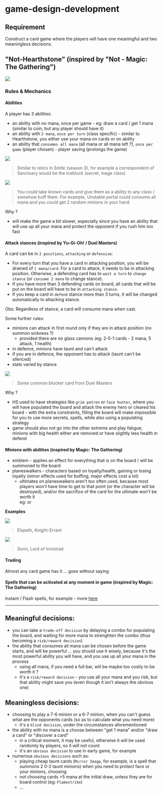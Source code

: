 # game-design-development

## Requirement
 Construct a card game where the players will have
one meaningful and two meaningless decisions. 


## "Not-Hearthstone" (inspired by "Not - Magic: The Gathering")
![](assets/Cardgame_ui.jpg)


### Rules & Mechanics

#### Abilities
A player has 3 abilities:
+ an ability with no mana, once per game - eg: draw a card / get 1 mana (similar to coin, but any player should have it)
+ an ability with `2 mana`, `once per turn` (class specific) - similar to Hearthstone, you either use your mana on cards or on ability
+ an ability that `consumes all mana` (all mana or all mana left ?), `once per game` (player chosen) - player saving (prolongs the game)

![](assets/Cardgame_relics-inspiration.jpg)
> Similar to relics in Smite (season 3), for example a correspondent of Sanctuary would be the Iceblock (secret, mage class)

![](assets/Cardgame_hs_ex_ability_full.jpg)
> You could take known cards and give them as a ability to any class / somehow buff them. For example, Unstable portal could consume all mana and you could get 2 random minions in your hand

Why ?
+ will make the game a bit slower, especially since you have an ability that will use up all your mana and protect the opponent if you rush him too fast

#### Attack stances (inspired by Yu-Gi-Oh! / Duel Masters)
A card can be in `2 positions`, `attacking` or `defensive`:
+ For every turn that you have a card in attacking position, you will be drained of `1 mana/card`.
For a card to attack, it needs to be in attacking position. Otherwise, a defending card has to `wait a turn` to `change stance` (or `consume 2 mana` to change stance).
+ If you have more than 3 defending cards on board, all cards that will be put on the board will have to be in `attacking stance`.
+ If you keep a card in `defend` stance more than 3 turns, it will be changed automatically to attacking stance.

Obs: Regardless of stance, a card will consume mana when cast.

Some further rules:
+ minions can attack in first round only if they are in attack position (no summon sickness ?)
  + provided there are no glass cannons (eg: 2-5-1 cards - 2 mana, 5 attack, 1 health)
+ in defence, minions have taunt and can't attack
+ if you are in defence, the opponent has to attack (taunt can't be silenced)
+ stats varied by stance

![](assets/Cardgame_blocker-Dia.jpg)
> Some common blocker card from Duel Masters


Why ?
+ HS used to have strategies like `grim patron` or `face hunter`, where you will have populated the board and attack the enemy hero or cleared his board - with the extra constraints, filling the board will make impossible for you to use more secrets, spells, while also using a populating strategy
+ game should also not go into the other extreme and play fatigue; minions with big health either are removed or have slightly less health in defend

#### Minions with abilities (inspired by Magic: The Gathering)
+ emblem - applies an effect for everything that is on the board / will be summoned to the board
+ planeswalkers - characters based on loyalty/health, gaining or losing loyalty (minor effects used for buffing, major effects cost a lot)
  + ultimates on planeswalkers aren't too often used, because most players won't have time to get to that point (or the character will be destroyed), and/or the sacrifice of the card for the ultimate won't be worth it  
eg:  or 

**Examples**

![](assets/Cardgame_planeswalker-Elspeth.jpg)
> Elspeth, Knight-Errant

![](assets/Cardgame_planeswalker-Sorin.jpg)
> Sorin, Lord of Innistrad


#### Trading 

Almost any card game has it ... goes without saying

#### Spells that can be activated at any moment in game (inspired by Magic: The Gathering)

Instant / Flash spells, for example - more [here](https://boardgames.stackexchange.com/questions/14908/what-can-be-played-during-an-opponents-turn)


---

## Meaningful decisions:
+ you can take a `trade-off decision` by delaying a combo for populating the board, and waiting for more mana to strenghten the combo (thus becoming a `risk/reward decision`)
+ the ability that consumes all mana can be chosen before the game starts, and will be powerful ... you should use it wisely, because it's the most powerful ability you will have, and you use up all your mana in the process
  + using all mana, if you need a full bar, will be maybe too costly to be worth it ?
  + it's a `risk/reward decision` - you use all your mana and you risk, but that ability might save you (even though it isn't always the obvious one)

## Meaningless decisions:
+ choosing to play a 7-6 minion or a 6-7 minion, when you can't guess what are the opponents cards (so as to calculate what you need more)
  + it's a `blind decision`, under the circumstances aforementioned
+ the ability with no mana is a choose between "get 1 mana" and/or "draw a card" or "discover a card"
  + in a critical moment, it may be useful, otherwise it will be used randomly by players, so it will not count
  + it's an `obvious decision` to use in early game, for example
+ numerous `obvious decisions` such as:
  + playing cheap taunt cards (`Mirror Image`, for example, is a spell that summons 2 0-2 taunt minions) when you need to protect face or your minions, choosing 
  + not choosing cards >5 mana at the initial draw, unless they are for board control (eg: `Flamestrike`)
  + ...

